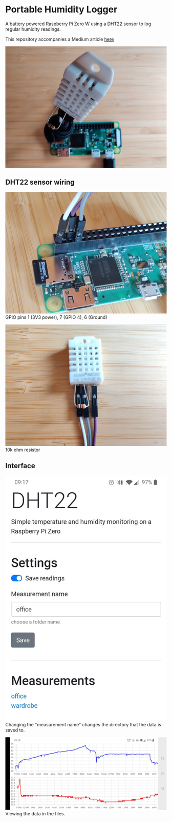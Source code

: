 # Portable Humidity Logger
A battery powered Raspberry Pi Zero W using a DHT22 sensor to log regular humidity readings.

This repository accompanies a Medium article [here](https://medium.com/@tom.humph/monitoring-damp-with-a-raspberry-pi-zero-w-3b18b06c2e9)

![DHT22](./docs/dht22.jpg)

## DHT22 sensor wiring
![DHT22 wiring](./docs/GPIO-wiring.jpg)
GPIO pins 1 (3V3 power), 7 (GPIO 4), 6 (Ground)


![sensor wiring](./docs/sensor-wiring.jpg)
10k ohm resistor


## Interface
![menu](./docs/screenshot-menu.jpg)
Changing the "measurement name" changes the directory that the data is saved to.

![charts](./docs/screenshot-charts.jpg)
Viewing the data in the files.